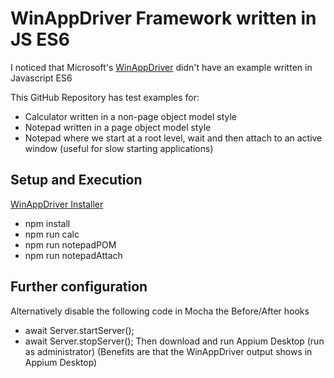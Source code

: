 # WinAppDriver Framework written in JS ES6
I noticed that Microsoft's [WinAppDriver](https://github.com/Microsoft/WinAppDriver) didn't have an example written in Javascript ES6 

This GitHub Repository has test examples for:
* Calculator written in a non-page object model style
* Notepad written in a page object model style
* Notepad where we start at a root level, wait and then attach to an active window (useful for slow starting applications)

## Setup and Execution
[WinAppDriver Installer](https://github.com/Microsoft/WinAppDriver#installing-and-running-windows-application-driver) 
* npm install
* npm run calc  
* npm run notepadPOM
* npm run notepadAttach  

## Further configuration
Alternatively disable the following code in Mocha the Before/After hooks
* await Server.startServer();
* await Server.stopServer();
Then download and run Appium Desktop (run as administrator)
(Benefits are that the WinAppDriver output shows in Appium Desktop)